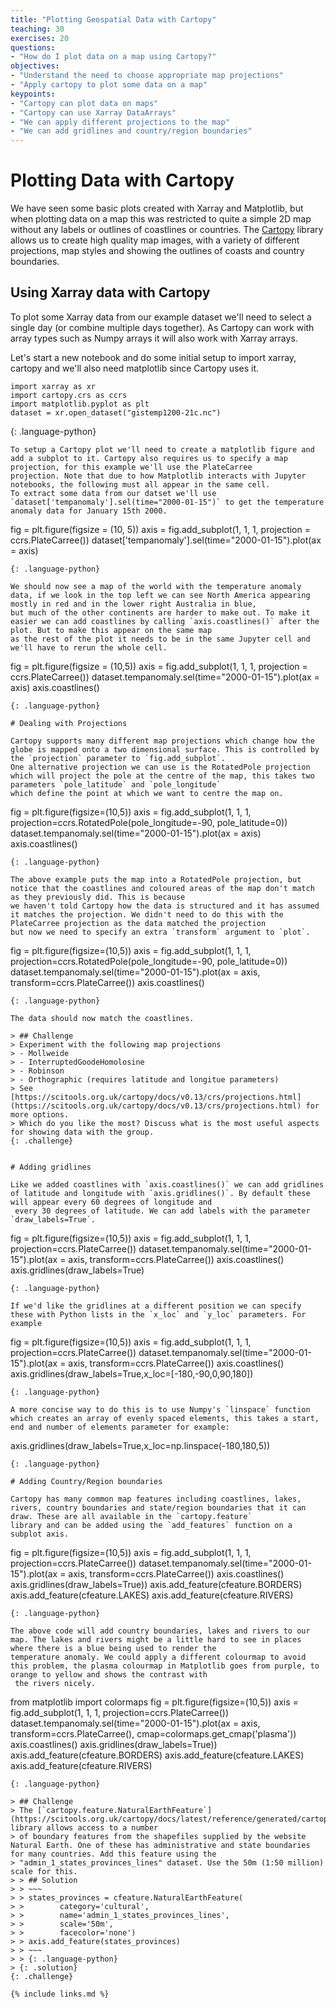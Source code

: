 ```yaml
---
title: "Plotting Geospatial Data with Cartopy"
teaching: 30
exercises: 20
questions:
- "How do I plot data on a map using Cartopy?"
objectives:
- "Understand the need to choose appropriate map projections"
- "Apply cartopy to plot some data on a map"
keypoints:
- "Cartopy can plot data on maps"
- "Cartopy can use Xarray DataArrays"
- "We can apply different projections to the map"
- "We can add gridlines and country/region boundaries"
---
```


# Plotting Data with Cartopy

We have seen some basic plots created with Xarray and Matplotlib, but when plotting data on a map this was restricted to quite a simple 2D map without any labels or outlines of coastlines or countries.
The [Cartopy](https://scitools.org.uk/cartopy/docs/latest/) library allows us to create high quality map images, with a variety of different projections, map styles and showing the outlines
of coasts and country boundaries.

## Using Xarray data with Cartopy

To plot some Xarray data from our example dataset we'll need to select a single day (or combine multiple days together). As Cartopy can work with array types such as Numpy arrays it will
also work with Xarray arrays. 

Let's start a new notebook and do some initial setup to import xarray, cartopy and we'll also need matplotlib since Cartopy uses it.

~~~
import xarray as xr
import cartopy.crs as ccrs
import matplotlib.pyplot as plt
dataset = xr.open_dataset("gistemp1200-21c.nc")
~~~
{: .language-python}

~~~
To setup a Cartopy plot we'll need to create a matplotlib figure and add a subplot to it. Cartopy also requires us to specify a map projection, for this example we'll use the PlateCarree
projection. Note that due to how Matplotlib interacts with Jupyter notebooks, the following must all appear in the same cell.
To extract some data from our datset we'll use `dataset['tempanomaly'].sel(time="2000-01-15")` to get the temperature anomaly data for January 15th 2000.

~~~
fig = plt.figure(figsize = (10, 5))
axis = fig.add_subplot(1, 1, 1, projection = ccrs.PlateCarree())
dataset['tempanomaly'].sel(time="2000-01-15").plot(ax = axis)
~~~
{: .language-python}

We should now see a map of the world with the temperature anomaly data, if we look in the top left we can see North America appearing mostly in red and in the lower right Australia in blue,
but much of the other continents are harder to make out. To make it easier we can add coastlines by calling `axis.coastlines()` after the plot. But to make this appear on the same map
as the rest of the plot it needs to be in the same Jupyter cell and we'll have to rerun the whole cell. 

~~~
fig = plt.figure(figsize = (10,5))
axis = fig.add_subplot(1, 1, 1, projection = ccrs.PlateCarree())
dataset.tempanomaly.sel(time="2000-01-15").plot(ax = axis)
axis.coastlines()
~~~
{: .language-python}

# Dealing with Projections

Cartopy supports many different map projections which change how the globe is mapped onto a two dimensional surface. This is controlled by the `projection` parameter to `fig.add_subplot`.
One alternative projection we can use is the RotatedPole projection which will project the pole at the centre of the map, this takes two parameters `pole_latitude` and `pole_longitude`
which define the point at which we want to centre the map on.

~~~
fig = plt.figure(figsize=(10,5))
axis = fig.add_subplot(1, 1, 1, projection=ccrs.RotatedPole(pole_longitude=-90, pole_latitude=0))
dataset.tempanomaly.sel(time="2000-01-15").plot(ax = axis)
axis.coastlines()
~~~
{: .language-python}

The above example puts the map into a RotatedPole projection, but notice that the coastlines and coloured areas of the map don't match as they previously did. This is because
we haven't told Cartopy how the data is structured and it has assumed it matches the projection. We didn't need to do this with the PlateCarree projection as the data matched the projection
but now we need to specify an extra `transform` argument to `plot`.

~~~
fig = plt.figure(figsize=(10,5))
axis = fig.add_subplot(1, 1, 1, projection=ccrs.RotatedPole(pole_longitude=-90, pole_latitude=0))
dataset.tempanomaly.sel(time="2000-01-15").plot(ax = axis, transform=ccrs.PlateCarree())
axis.coastlines()
~~~
{: .language-python}

The data should now match the coastlines.

> ## Challenge
> Experiment with the following map projections
> - Mollweide
> - InterruptedGoodeHomolosine
> - Robinson
> - Orthographic (requires latitude and longitue parameters)
> See [https://scitools.org.uk/cartopy/docs/v0.13/crs/projections.html](https://scitools.org.uk/cartopy/docs/v0.13/crs/projections.html) for more options.
> Which do you like the most? Discuss what is the most useful aspects for showing data with the group.
{: .challenge}


# Adding gridlines

Like we added coastlines with `axis.coastlines()` we can add gridlines of latitude and longitude with `axis.gridlines()`. By default these will appear every 60 degrees of longitude and
 every 30 degrees of latitude. We can add labels with the parameter `draw_labels=True`.

~~~
fig = plt.figure(figsize=(10,5))
axis = fig.add_subplot(1, 1, 1, projection=ccrs.PlateCarree())
dataset.tempanomaly.sel(time="2000-01-15").plot(ax = axis, transform=ccrs.PlateCarree())
axis.coastlines()
axis.gridlines(draw_labels=True)
~~~
{: .language-python}

If we'd like the gridlines at a different position we can specify these with Python lists in the `x_loc` and `y_loc` parameters. For example

~~~
fig = plt.figure(figsize=(10,5))
axis = fig.add_subplot(1, 1, 1, projection=ccrs.PlateCarree())
dataset.tempanomaly.sel(time="2000-01-15").plot(ax = axis, transform=ccrs.PlateCarree())
axis.coastlines()
axis.gridlines(draw_labels=True,x_loc=[-180,-90,0,90,180])
~~~
{: .language-python}

A more concise way to do this is to use Numpy's `linspace` function which creates an array of evenly spaced elements, this takes a start, end and number of elements parameter for example:

~~~
axis.gridlines(draw_labels=True,x_loc=np.linspace(-180,180,5))
~~~
{: .language-python}

# Adding Country/Region boundaries

Cartopy has many common map features including coastlines, lakes, rivers, country boundaries and state/region boundaries that it can draw. These are all available in the `cartopy.feature`
library and can be added using the `add_features` function on a subplot axis. 

~~~
fig = plt.figure(figsize=(10,5))
axis = fig.add_subplot(1, 1, 1, projection=ccrs.PlateCarree())
dataset.tempanomaly.sel(time="2000-01-15").plot(ax = axis, transform=ccrs.PlateCarree())
axis.coastlines()
axis.gridlines(draw_labels=True))
axis.add_feature(cfeature.BORDERS)
axis.add_feature(cfeature.LAKES)
axis.add_feature(cfeature.RIVERS)
~~~
{: .language-python}

The above code will add country boundaries, lakes and rivers to our map. The lakes and rivers might be a little hard to see in places where there is a blue being used to render the
temperature anomaly. We could apply a different colourmap to avoid this problem, the plasma colourmap in Matplotlib goes from purple, to orange to yellow and shows the contrast with
 the rivers nicely.

~~~
from matplotlib import colormaps
fig = plt.figure(figsize=(10,5))
axis = fig.add_subplot(1, 1, 1, projection=ccrs.PlateCarree())
dataset.tempanomaly.sel(time="2000-01-15").plot(ax = axis, transform=ccrs.PlateCarree(), cmap=colormaps.get_cmap('plasma'))
axis.coastlines()
axis.gridlines(draw_labels=True))
axis.add_feature(cfeature.BORDERS)
axis.add_feature(cfeature.LAKES)
axis.add_feature(cfeature.RIVERS)
~~~
{: .language-python}

> ## Challenge
> The [`cartopy.feature.NaturalEarthFeature`](https://scitools.org.uk/cartopy/docs/latest/reference/generated/cartopy.feature.NaturalEarthFeature.html) library allows access to a number
> of boundary features from the shapefiles supplied by the website Natural Earth. One of these has administrative and state boundaries for many countries. Add this feature using the
> "admin_1_states_provinces_lines" dataset. Use the 50m (1:50 million) scale for this.
> > ## Solution
> > ~~~
> > states_provinces = cfeature.NaturalEarthFeature(
> >        category='cultural',
> >        name='admin_1_states_provinces_lines',
> >        scale='50m',
> >        facecolor='none')
> > axis.add_feature(states_provinces)
> > ~~~
> > {: .language-python}
> {: .solution}
{: .challenge}

{% include links.md %}
